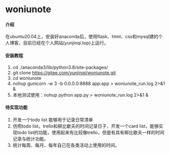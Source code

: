 # woniunote

#### 介绍
在ubuntu20.04上，安装好anaconda后，使用flask、html、css和mysql建的个人博客，目前已经在个人网站(yunjinqi.top)上运行。


#### 安装教程

1. cd ./anaconda3/lib/python3.8/site-packages/
2. git clone https://gitee.com/yunjinqi/woniunote.git
3. cd woniunote
4. nohup gunicorn -w 3 -b 0.0.0.0:8888 app:app > woniunote_run.log 2>&1 &
5. 本地测试使用：nohup python app.py > woniunote_run.log 2>&1 &

#### 待实现功能

1. 开发一个todo list 能够用于记录日常清单
2. 仿照todo list，trello和柳比歇夫的时间记录日子，开发一个card list，能够实现todo list的功能，使用起来有比较像trello，但是有具有柳比歇夫一样的时间记录与统计功能。
3. 统计每周、每月、每年自己在各类活动上使用的时间。

